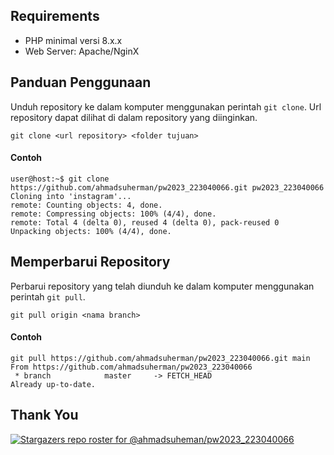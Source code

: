 ## Requirements

- PHP minimal versi 8.x.x
- Web Server: Apache/NginX

## Panduan Penggunaan

Unduh repository ke dalam komputer menggunakan perintah `git clone`. Url
repository dapat dilihat di dalam repository yang diinginkan.

```
git clone <url repository> <folder tujuan>
```

#### Contoh

```
user@host:~$ git clone https://github.com/ahmadsuherman/pw2023_223040066.git pw2023_223040066
Cloning into 'instagram'...
remote: Counting objects: 4, done.
remote: Compressing objects: 100% (4/4), done.
remote: Total 4 (delta 0), reused 4 (delta 0), pack-reused 0
Unpacking objects: 100% (4/4), done.
```

## Memperbarui Repository

Perbarui repository yang telah diunduh ke dalam komputer menggunakan perintah
`git pull`.

```
git pull origin <nama branch>
```

#### Contoh

```
git pull https://github.com/ahmadsuherman/pw2023_223040066.git main
From https://github.com/ahmadsuherman/pw2023_223040066
 * branch            master     -> FETCH_HEAD
Already up-to-date.
```

## Thank You

[![Stargazers repo roster for @ahmadsuheman/pw2023_223040066](https://reporoster.com/stars/ahmadsuherman/pw2023_223040066)](https://github.com/ahmadsuherman/pw2023_223040066/stargazers)
